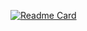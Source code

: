 [![Readme Card](https://github-readme-stats.vercel.app/api/pin/?username=Joshveer&repo=PersonalWebsite)](https://github.com/Joshveer/PersonalWebsite)
